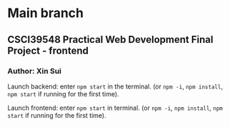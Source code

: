 # Main branch
## CSCI39548 Practical Web Development Final Project - frontend

### Author: Xin Sui

Launch backend: enter `npm start` in the terminal. (or `npm -i`, `npm install`, `npm start` if running for the first time).

Launch frontend: enter `npm start` in terminal. (or `npm -i`, `npm install`, `npm start` if running for the first time).
